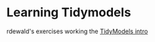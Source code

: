 # Learning Tidymodels

rdewald's exercises working the [TidyModels intro](https://www.tidymodels.org/start/)
